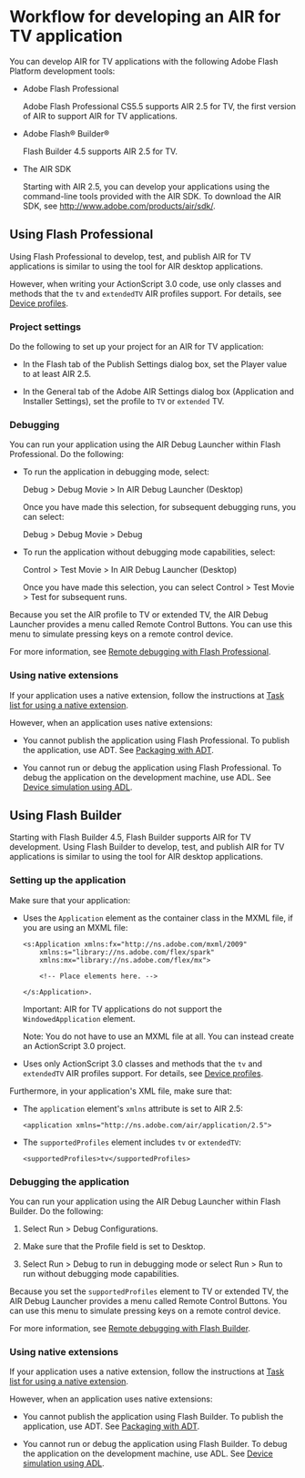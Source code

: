 # Workflow for developing an AIR for TV application

You can develop AIR for TV applications with the following Adobe Flash Platform
development tools:

- Adobe Flash Professional

  Adobe Flash Professional CS5.5 supports AIR 2.5 for TV, the first version of
  AIR to support AIR for TV applications.

- Adobe Flash® Builder®

  Flash Builder 4.5 supports AIR 2.5 for TV.

- The AIR SDK

  Starting with AIR 2.5, you can develop your applications using the
  command-line tools provided with the AIR SDK. To download the AIR SDK, see
  <http://www.adobe.com/products/air/sdk/>.

## Using Flash Professional

Using Flash Professional to develop, test, and publish AIR for TV applications
is similar to using the tool for AIR desktop applications.

However, when writing your ActionScript 3.0 code, use only classes and methods
that the `tv` and `extendedTV` AIR profiles support. For details, see
[Device profiles](WS144092a96ffef7cc16ddeea2126bb46b82f-8000.html).

### Project settings

Do the following to set up your project for an AIR for TV application:

- In the Flash tab of the Publish Settings dialog box, set the Player value to
  at least AIR 2.5.

- In the General tab of the Adobe AIR Settings dialog box (Application and
  Installer Settings), set the profile to `TV` or `extended` TV.

### Debugging

You can run your application using the AIR Debug Launcher within Flash
Professional. Do the following:

- To run the application in debugging mode, select:

  Debug \> Debug Movie \> In AIR Debug Launcher (Desktop)

  Once you have made this selection, for subsequent debugging runs, you can
  select:

  Debug \> Debug Movie \> Debug

- To run the application without debugging mode capabilities, select:

  Control \> Test Movie \> In AIR Debug Launcher (Desktop)

  Once you have made this selection, you can select Control \> Test Movie \>
  Test for subsequent runs.

Because you set the AIR profile to TV or extended TV, the AIR Debug Launcher
provides a menu called Remote Control Buttons. You can use this menu to simulate
pressing keys on a remote control device.

For more information, see
[Remote debugging with Flash Professional](WS62b4b4caef5f7931-1f86f0fb1328dba45c2-7fce.html).

### Using native extensions

If your application uses a native extension, follow the instructions at
[Task list for using a native extension](WS08cc5e527b0868243ea2ffcd1314dff873a-7fff.html).

However, when an application uses native extensions:

- You cannot publish the application using Flash Professional. To publish the
  application, use ADT. See
  [Packaging with ADT](WS62b4b4caef5f7931-1f86f0fb1328dba45c2-7fd3.html).

- You cannot run or debug the application using Flash Professional. To debug the
  application on the development machine, use ADL. See
  [Device simulation using ADL](WS62b4b4caef5f7931-1f86f0fb1328dba45c2-7fd0.html).

## Using Flash Builder

Starting with Flash Builder 4.5, Flash Builder supports AIR for TV development.
Using Flash Builder to develop, test, and publish AIR for TV applications is
similar to using the tool for AIR desktop applications.

### Setting up the application

Make sure that your application:

- Uses the `Application` element as the container class in the MXML file, if you
  are using an MXML file:

      <s:Application xmlns:fx="http://ns.adobe.com/mxml/2009"
          xmlns:s="library://ns.adobe.com/flex/spark"
          xmlns:mx="library://ns.adobe.com/flex/mx">

          <!-- Place elements here. -->

      </s:Application>.

  Important: AIR for TV applications do not support the `WindowedApplication`
  element.

  Note: You do not have to use an MXML file at all. You can instead create an
  ActionScript 3.0 project.

- Uses only ActionScript 3.0 classes and methods that the `tv` and `extendedTV`
  AIR profiles support. For details, see
  [Device profiles](WS144092a96ffef7cc16ddeea2126bb46b82f-8000.html).

Furthermore, in your application's XML file, make sure that:

- The `application` element's `xmlns` attribute is set to AIR 2.5:

      <application xmlns="http://ns.adobe.com/air/application/2.5">

- The `supportedProfiles` element includes `tv` or `extendedTV`:

      <supportedProfiles>tv</supportedProfiles>

### Debugging the application

You can run your application using the AIR Debug Launcher within Flash Builder.
Do the following:

1.  Select Run \> Debug Configurations.

2.  Make sure that the Profile field is set to Desktop.

3.  Select Run \> Debug to run in debugging mode or select Run \> Run to run
    without debugging mode capabilities.

Because you set the `supportedProfiles` element to TV or extended TV, the AIR
Debug Launcher provides a menu called Remote Control Buttons. You can use this
menu to simulate pressing keys on a remote control device.

For more information, see
[Remote debugging with Flash Builder](WS62b4b4caef5f7931-1f86f0fb1328dba45c2-7fcd.html).

### Using native extensions

If your application uses a native extension, follow the instructions at
[Task list for using a native extension](WS08cc5e527b0868243ea2ffcd1314dff873a-7fff.html).

However, when an application uses native extensions:

- You cannot publish the application using Flash Builder. To publish the
  application, use ADT. See
  [Packaging with ADT](WS62b4b4caef5f7931-1f86f0fb1328dba45c2-7fd3.html).

- You cannot run or debug the application using Flash Builder. To debug the
  application on the development machine, use ADL. See
  [Device simulation using ADL](WS62b4b4caef5f7931-1f86f0fb1328dba45c2-7fd0.html).
